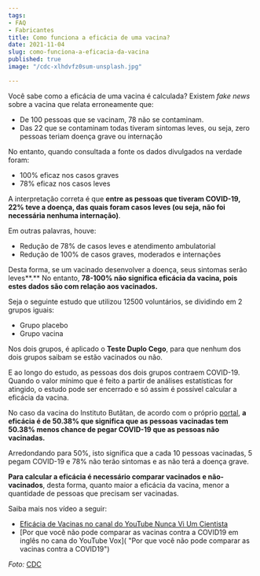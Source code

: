 ```yaml
---
tags:
- FAQ
- Fabricantes
title: Como funciona a eficácia de uma vacina?
date: 2021-11-04
slug: como-funciona-a-eficacia-da-vacina
published: true
image: "/cdc-xlhdvfz0sum-unsplash.jpg"

---
```

Você sabe como a eficácia de uma vacina é calculada? Existem _fake news_ sobre a vacina que relata erroneamente que:

* De 100 pessoas que se vacinam, 78 não se contaminam.
* Das 22 que se contaminam todas tiveram sintomas leves, ou seja, zero pessoas teriam doença grave ou internação

No entanto, quando consultada a fonte os dados divulgados na verdade foram:

* 100% eficaz nos casos graves
* 78% eficaz nos casos leves

A interpretação correta é que **entre as pessoas que tiveram COVID-19, 22% teve a doença, das quais foram casos leves (ou seja, não foi necessária nenhuma internação)**.

Em outras palavras, houve:

* Redução de 78% de casos leves e atendimento ambulatorial
* Redução de 100% de casos graves, moderados e internações

Desta forma, se um vacinado desenvolver a doença, seus sintomas serão leves**.** No entanto, **78-100% não significa eficácia da vacina, pois estes dados são com relação aos vacinados.**

Seja o seguinte estudo que utilizou 12500 voluntários, se dividindo em 2 grupos iguais:

* Grupo placebo
* Grupo vacina

Nos dois grupos, é aplicado o **Teste Duplo Cego**, para que nenhum dos dois grupos saibam se estão vacinados ou não.

E ao longo do estudo, as pessoas dos dois grupos contraem COVID-19. Quando o valor mínimo que é feito a partir de análises estatísticas for atingido, o estudo pode ser encerrado e só assim é possível calcular a eficácia da vacina.

No caso da vacina do Instituto Butãtan, de acordo com o próprio [portal](https://butantan.gov.br/noticias/vacina-do-butantan-tem-eficacia-global-superior-a-exigida-pela-oms "Eficácia Vacina Butãtan"), **a eficácia é de 50.38% que significa que as pessoas vacinadas tem 50.38% menos chance de pegar COVID-19 que as pessoas não vacinadas.**

Arredondando para 50%, isto significa que a cada 10 pessoas vacinadas, 5 pegam COVID-19 e 78% não terão sintomas e as não terá a doença grave.

**Para calcular a eficácia é necessário comparar vacinados e não-vacinados**, desta forma, quanto maior a eficácia da vacina, menor a quantidade de pessoas que precisam ser vacinadas.

Saiba mais nos vídeo a seguir: 

* [Eficácia de Vacinas no canal do YouTube Nunca Vi Um Cientista](https://youtu.be/KH1UUTJeb8o "Eficácia de Vacinas no canal do YouTube Nunca Vi Um Cientista")
* [Por que você não pode comparar as vacinas contra a COVID19 em inglês no cana do YouTube Vox]( "Por que você não pode comparar as vacinas contra a COVID19")

_Foto:_ [CDC](https://unsplash.com/@cdc "CDC")
